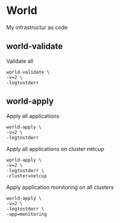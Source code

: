 # World 

My infrastructur as code

## world-validate

Validate all

```
world-validate \
-v=2 \
-logtostderr
```

## world-apply

Apply all applications

```
world-apply \
-v=2 \
-logtostderr
```

Apply all applications on cluster netcup

```
world-apply \
-v=2 \
-logtostderr \
-cluster=netcup
```

Apply application monitoring on all clusters

```
world-apply \
-v=2 \
-logtostderr \
-app=monitoring
```
